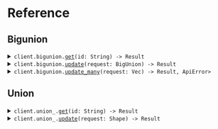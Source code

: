 # Reference
## Bigunion
<details><summary><code>client.bigunion.<a href="/src/api/resources/bigunion/client.rs">get</a>(id: String) -> Result<BigUnion, ApiError></code></summary>
<dl>
<dd>

#### 🔌 Usage

<dl>
<dd>

<dl>
<dd>

```rust
use seed_unions::prelude::*;

#[tokio::main]
async fn main() {
    let config = ClientConfig {
        ..Default::default()
    };
    let client = UnionsClient::new(config).expect("Failed to build client");
    client.bigunion.get(&"id".to_string(), None).await;
}
```
</dd>
</dl>
</dd>
</dl>

#### ⚙️ Parameters

<dl>
<dd>

<dl>
<dd>

**id:** `String` 
    
</dd>
</dl>
</dd>
</dl>


</dd>
</dl>
</details>

<details><summary><code>client.bigunion.<a href="/src/api/resources/bigunion/client.rs">update</a>(request: BigUnion) -> Result<bool, ApiError></code></summary>
<dl>
<dd>

#### 🔌 Usage

<dl>
<dd>

<dl>
<dd>

```rust
use chrono::{DateTime, Utc};
use seed_unions::prelude::*;
use std::collections::HashMap;

#[tokio::main]
async fn main() {
    let config = ClientConfig {
        ..Default::default()
    };
    let client = UnionsClient::new(config).expect("Failed to build client");
    client
        .bigunion
        .update(
            &BigUnion::NormalSweet {
                data: NormalSweet {
                    value: "value".to_string(),
                },
            },
            None,
        )
        .await;
}
```
</dd>
</dl>
</dd>
</dl>


</dd>
</dl>
</details>

<details><summary><code>client.bigunion.<a href="/src/api/resources/bigunion/client.rs">update_many</a>(request: Vec<BigUnion>) -> Result<std::collections::HashMap<String, bool>, ApiError></code></summary>
<dl>
<dd>

#### 🔌 Usage

<dl>
<dd>

<dl>
<dd>

```rust
use chrono::{DateTime, Utc};
use seed_unions::prelude::*;
use std::collections::{HashMap, HashSet};

#[tokio::main]
async fn main() {
    let config = ClientConfig {
        ..Default::default()
    };
    let client = UnionsClient::new(config).expect("Failed to build client");
    client
        .bigunion
        .update_many(
            &vec![
                BigUnion::NormalSweet {
                    data: NormalSweet {
                        value: "value".to_string(),
                    },
                },
                BigUnion::NormalSweet {
                    data: NormalSweet {
                        value: "value".to_string(),
                    },
                },
            ],
            None,
        )
        .await;
}
```
</dd>
</dl>
</dd>
</dl>


</dd>
</dl>
</details>

## Union
<details><summary><code>client.union_.<a href="/src/api/resources/union_/client.rs">get</a>(id: String) -> Result<Shape, ApiError></code></summary>
<dl>
<dd>

#### 🔌 Usage

<dl>
<dd>

<dl>
<dd>

```rust
use seed_unions::prelude::*;

#[tokio::main]
async fn main() {
    let config = ClientConfig {
        ..Default::default()
    };
    let client = UnionsClient::new(config).expect("Failed to build client");
    client.bigunion.get(&"id".to_string(), None).await;
}
```
</dd>
</dl>
</dd>
</dl>

#### ⚙️ Parameters

<dl>
<dd>

<dl>
<dd>

**id:** `String` 
    
</dd>
</dl>
</dd>
</dl>


</dd>
</dl>
</details>

<details><summary><code>client.union_.<a href="/src/api/resources/union_/client.rs">update</a>(request: Shape) -> Result<bool, ApiError></code></summary>
<dl>
<dd>

#### 🔌 Usage

<dl>
<dd>

<dl>
<dd>

```rust
use seed_unions::prelude::*;
use std::collections::HashMap;

#[tokio::main]
async fn main() {
    let config = ClientConfig {
        ..Default::default()
    };
    let client = UnionsClient::new(config).expect("Failed to build client");
    client
        .union_
        .update(
            &Shape::Circle {
                data: Circle { radius: 1.1 },
            },
            None,
        )
        .await;
}
```
</dd>
</dl>
</dd>
</dl>


</dd>
</dl>
</details>
